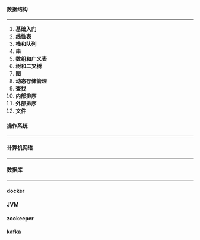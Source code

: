 #### **数据结构**

---

1. **基础入门**
2. **线性表**
3. **栈和队列**
4. **串**
5. **数组和广义表**
6. **树和二叉树**
7. **图**
8. **动态存储管理**
9. **查找**
10. **内部排序**
11. **外部排序**
12. **文件**


#### **操作系统**

---

#### **计算机网络**

---

#### **数据库**

---

#### **docker**

#### **JVM**

#### **zookeeper**

#### **kafka**